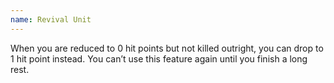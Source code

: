 ```yaml
---
name: Revival Unit
---
```

When you are reduced to 0 hit points but not killed outright, you can drop to 1 hit point
instead. You can’t use this feature again until you finish a long rest.
